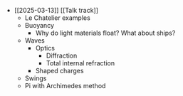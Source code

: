 - [[2025-03-13]] [[Talk track]]
	- Le Chatelier examples
	- Buoyancy
		- Why do light materials float? What about ships?
	- Waves
		- Optics
			- Diffraction
			- Total internal refraction
		- Shaped charges
	- Swings
	- Pi with Archimedes method